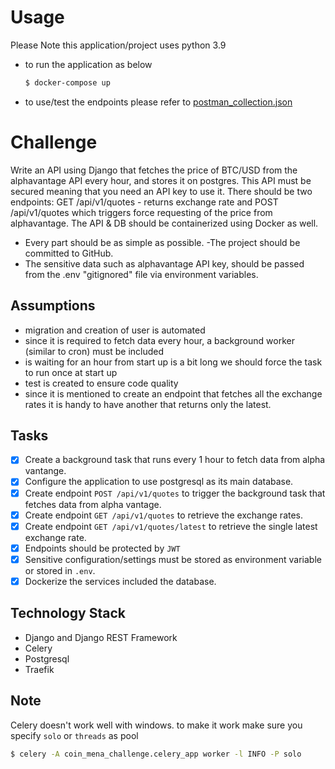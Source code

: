 # Usage

Please Note this application/project uses python 3.9

- to run the application as below
  ```bash
  $ docker-compose up
  ```

- to use/test the endpoints please refer to [postman_collection.json](postman_collection.json)

# Challenge

Write an API using Django that fetches the price of BTC/USD from the alphavantage API
every hour, and stores it on postgres. This API must be secured meaning that you need an
API key to use it. There should be two endpoints: GET /api/v1/quotes - returns exchange rate
and POST /api/v1/quotes which triggers force requesting of the price from alphavantage. The
API & DB should be containerized using Docker as well.

- Every part should be as simple as possible.
-The project should be committed to GitHub.
- The sensitive data such as alphavantage API key, should be passed from the .env
"gitignored" file via environment variables.

## Assumptions

- migration and creation of user is automated
- since it is required to fetch data every hour, a background worker (similar to cron) must be included
- is waiting for an hour from start up is a bit long we should force the task to run once at start up
- test is created to ensure code quality
- since it is mentioned to create an endpoint that fetches 
  all the exchange rates it is handy to have another that returns only the latest.  

## Tasks

- [x] Create a background task that runs every 1 hour to fetch data from alpha vantange.
- [x] Configure the application to use postgresql as its main database.
- [x] Create endpoint `POST /api/v1/quotes` to trigger the background task that fetches data from alpha vantage.
- [x] Create endpoint `GET /api/v1/quotes` to retrieve the exchange rates.
- [x] Create endpoint `GET /api/v1/quotes/latest` to retrieve the single latest exchange rate.
- [x] Endpoints should be protected by `JWT`
- [x] Sensitive configuration/settings must be stored as environment variable or stored in `.env`.
- [x] Dockerize the services included the database.

## Technology Stack

- Django and Django REST Framework
- Celery
- Postgresql
- Traefik

## Note

Celery doesn't work well with windows. to make it work make sure you specify `solo` or `threads` as pool
  ```bash
  $ celery -A coin_mena_challenge.celery_app worker -l INFO -P solo
  ```